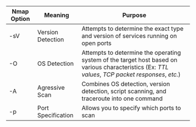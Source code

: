 
| Nmap Option | Meaning | Purpose |
| --- | --- | --- |
| -sV | Version Detection | Attempts to determine the exact type and version of services running on open ports |
| -O | OS Detection | Attempts to determine the operating system of the target host based on various characteristics (Ex: *TTL values*, *TCP packet responses*, *etc.*) |
| -A | Agressive Scan | Combines OS detection, version detection, script scanning, and traceroute into one command |
| -p | Port Specification | Allows you to specify which ports to scan |
